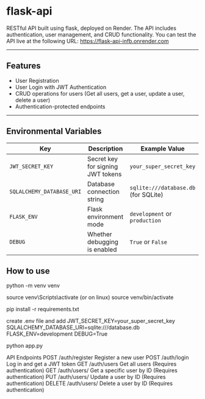 # flask-api

RESTful API built using flask, deployed on Render.
The API includes authentication, user management, and CRUD functionality. You can test the API live at the following URL:
https://flask-api-infb.onrender.com

---

## Features
- User Registration
- User Login with JWT Authentication
- CRUD operations for users (Get all users, get a user, update a user, delete a user)
- Authentication-protected endpoints

---


## Environmental Variables

| **Key**                  | **Description**                     | **Example Value**                       |
|--------------------------|-------------------------------------|-----------------------------------------|
| `JWT_SECRET_KEY`         | Secret key for signing JWT tokens   | `your_super_secret_key`                 |
| `SQLALCHEMY_DATABASE_URI`| Database connection string          | `sqlite:///database.db` (for SQLite)    |
| `FLASK_ENV`              | Flask environment mode              | `development` or `production`           |
| `DEBUG`                  | Whether debugging is enabled        | `True` or `False`

## How to use

python -m venv venv

source venv\Scripts\activate (or on linux) source venv/bin/activate

pip install -r requirements.txt

create .env file and add
JWT_SECRET_KEY=your_super_secret_key
SQLALCHEMY_DATABASE_URI=sqlite:///database.db
FLASK_ENV=development
DEBUG=True

python app.py

API Endpoints
POST	/auth/register	    Register a new user	
POST	/auth/login         Log in and get a JWT token
GET	    /auth/users         Get all users (Requires authentication)
GET	    /auth/users/<id>    Get a specific user by ID (Requires authentication)
PUT	    /auth/users/<id>    Update a user by ID (Requires authentication)
DELETE  /auth/users/<id>	Delete a user by ID (Requires authentication)